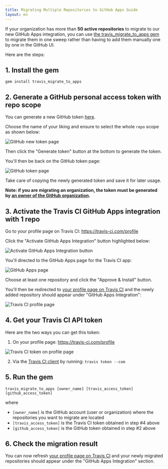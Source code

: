 ```yaml
---
title: Migrating Multiple Repositories to GitHub Apps Guide
layout: en
---
```


If your organization has more than **50 active repositories** to migrate to our new GitHub Apps integration, you can use [the travis_migrate_to_apps gem](https://github.com/travis-ci/travis_migrate_to_apps) to migrate them in one sweep rather than having to add them manually one by one in the GitHub UI.

Here are the steps:

## 1. Install the gem

```
gem install travis_migrate_to_apps
```

## 2. Generate a GitHub personal access token with repo scope

You can generate a new GitHub token [here](https://github.com/settings/tokens/new).

Choose the name of your liking and ensure to select the whole `repo` scope as shown below:

![GitHub new token page](/images/github-token-new.png)

Then click the "Generate token" button at the bottom to generate the token.

You'll then be back on the GitHub token page:

![GitHub token page](/images/github-token-added.png)

Take care of copying the newly generated token and save it for later usage.

**Note: if you are migrating an organization, the token must be generated by [an owner of the GitHub organization](https://help.github.com/articles/permission-levels-for-an-organization/).**

## 3. Activate the Travis CI GitHub Apps integration with 1 repo

Go to your profile page on Travis CI: <https://travis-ci.com/profile>

Click the "Activate GitHub Apps Integration" button highlighted below:

![Activate GitHub Apps Integration button](/images/github-apps-button-on-profile-page.png)

You'll directed to the GitHub Apps page for the Travis CI app:

![GitHub Apps page](/images/travis-ci-github-app.png)

Choose at least one repository and click the "Approve & Install" button.

You'll then be redirected to [your profile page on Travis CI](https://travis-ci.com/profile) and the newly added repository should appear under "GitHub Apps Integration":

![Travis CI profile page](/images/travis-ci-profile-with-github-apps-integration.png)

## 4. Get your Travis CI API token

Here are the two ways you can get this token:

1. On your profile page: <https://travis-ci.com/profile>

![Travis CI token on profile page](/images/travis-ci-token-profile-page.png)

2. Via the [Travis CI client](https://github.com/travis-ci/travis.rb) by running: `travis token --com`

## 5. Run the gem

```
travis_migrate_to_apps [owner_name] [travis_access_token] [github_access_token]
```

where

- `[owner_name]` is the GitHub account (user or organization) where the repositories you want to migrate are located
- `[travis_access_token]` is the Travis CI token obtained in step #4 above
- `[github_access_token]` is the GitHub token obtained in step #2 above

## 6. Check the migration result

You can now refresh [your profile page on Travis CI](https://travis-ci.com/profile) and your newly migrated repositories should appear under the "GitHub Apps Integration" section.
